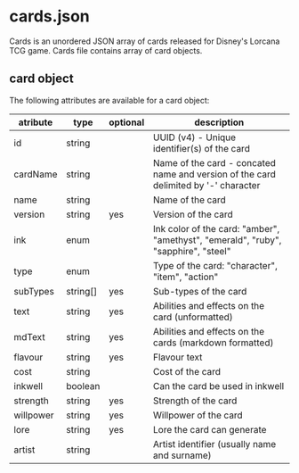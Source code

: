 
# cards.json

Cards is an unordered JSON array of cards released for Disney's Lorcana TCG game. Cards file contains array of card objects.

##  card object

The following attributes are available for a card object:

| atribute | type | optional | description |
|--|--|--|--|
| id | string || UUID (v4) - Unique identifier(s) of the card |
| cardName | string | | Name of the card - concated name and version of the card delimited by '-' character |
| name | string || Name of the card |
| version | string | yes | Version of the card |
| ink | enum | | Ink color of the card: "amber", "amethyst", "emerald", "ruby", "sapphire", "steel"  |
| type | enum | | Type of the card: "character", "item", "action" |
| subTypes | string[] | yes | Sub-types of the card |
| text | string | yes | Abilities and effects on the card (unformatted) |
| mdText | string | yes | Abilities and effects on the cards (markdown formatted) |
| flavour | string | yes | Flavour text |
| cost | string | | Cost of the card |
| inkwell | boolean | | Can the card be used in inkwell |
| strength | string | yes | Strength of the card |
| willpower | string | yes | Willpower of the card |
| lore | string | yes | Lore the card can generate |
| artist | string | | Artist identifier (usually name and surname) |
